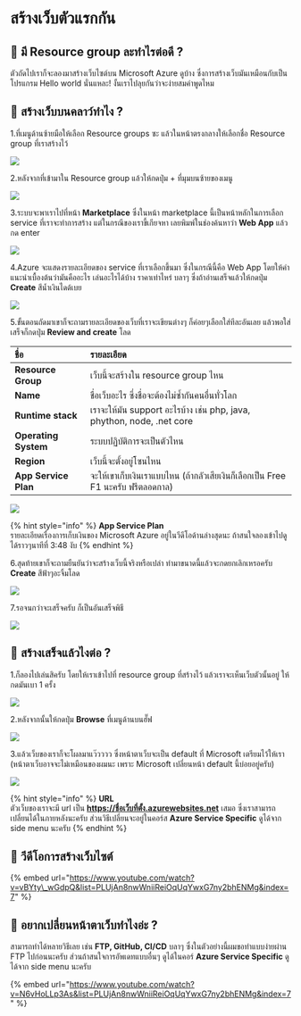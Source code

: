 # สร้างเว็บตัวแรกกัน

## 🤔 มี Resource group ละทำไรต่อดี ?

ตัวถัดไปเราก็จะลองมาสร้างเว็บไซต์บน Microsoft Azure ดูบ้าง ซึ่งการสร้างเว็บมันเหมือนกับเป็นโปรแกรม Hello world นั่นแหละ! งั้นเราไปลุยกันว่าจะง่ายสมคำพูดไหม

## 🤔 สร้างเว็บบนคลาว์ทำไง ?

1.ที่เมนูด้านซ้ายมือให้เลือก Resource groups ซะ แล้วในหน้าตรงกลางให้เลือกชื่อ Resource group ที่เราสร้างไว้

![](../../.gitbook/assets/image%20%2836%29.png)

2.หลังจากที่เข้ามาใน Resource group แล้วให้กดปุ่ม + ที่มุมบนซ้ายของเมนู

![](../../.gitbook/assets/image%20%2812%29.png)

3.ระบบจะพาเราไปที่หน้า **Marketplace** ซึ่งในหน้า marketplace นี้เป็นหน้าหลักในการเลือก service ที่เราจะทำการสร้าง แต่ในกรณีของเราขี้เกียจหา เลยพิมพ์ในช่องค้นหาว่า **Web App** แล้วกด enter

![](../../.gitbook/assets/image%20%288%29.png)

4.Azure จะแสดงรายละเอียดของ service ที่เราเลือกขึ้นมา ซึ่งในกรณีนี้คือ Web App โดยให้คำแนะนำเบื้องต้นว่ามันคืออะไร เล่นอะไรได้บ้าง ราคาเท่าไหร่ บลาๆ ซึ่งถ้าอ่านเสร็จแล้วให้กดปุ่ม **Create** สีน้ำเงินไดด้เบย

![](../../.gitbook/assets/image%20%2829%29.png)

5.ขั้นตอนถัดมาเขาก็จะถามรายละเอียดของเว็บที่เราจะเขียนต่างๆ ก็ค่อยๆเลือกใส่ทีละอันเลย แล้วพอใส่เสร็จก็กดปุ่ม **Review and create** โลด

| ชื่อ | รายละเอียด |
| :--- | :--- |
| **Resource Group** | เว็บนี้จะสร้างใน resource group ไหน |
| **Name**  | ชื่อเว็บอะไร ซึ่งชื่อจะต้องไม่ซ้ำกันคนอื่นทั่วโลก |
| **Runtime stack** | เราจะให้มัน support อะไรบ้าง เช่น php, java, phython, node, .net core |
| **Operating System** | ระบบปฏิบัติการจะเป็นตัวไหน |
| **Region** | เว็บนี้จะตั้งอยู่โซนไหน |
| **App Service Plan** | จะให้เขาเก็บเงินเราแบบไหน \(ถ้ากลัวเสียเงินก็เลือกเป็น Free F1 นะครับ ฟรีตลอดกาล\) |

![](../../.gitbook/assets/image%20%2825%29.png)

{% hint style="info" %}
**App Service Plan**  
รายละเอียดเรื่องการเก็บเงินของ Microsoft Azure อยู่ในวีดีโอด้านล่างสุดนะ ถ้าสนใจลองเข้าไปดูได้ราวๆนาทีที่ 3:48 งับ
{% endhint %}

6.สุดท้ายเขาก็จะถามยืนยันว่าจะสร้างเว็บนี้จริงหรือเปล่า ทำมาขนาดนี้แล้วจะกดยกเลิกเหรอครับ **Create** สีฟ้าๆอะจิ้มโลด

![](../../.gitbook/assets/image%20%286%29.png)

7.รอจนกว่าจะเสร็จครับ ก็เป็นอันเสร็จพิธี

![](../../.gitbook/assets/image%20%2813%29.png)

## 🤔 สร้างเสร็จแล้วไงต่อ ?

1.ก็ลองไปเล่นสิครับ โดยให้เราเข้าไปที่ resource group ที่สร้างไว้ แล้วเราจะเห็นเว็บตัวนั้นอยู่ ให้กดมันเบา 1 ครั้ง

![](../../.gitbook/assets/image%20%2833%29.png)

2.หลังจากนั้นให้กดปุ่ม **Browse** ที่เมนูด้านบนฮั๊ฟ

![](../../.gitbook/assets/image%20%2816%29.png)

3.แล้วเว็บของเราก็จะโผลมาแว๊วววว ซึ่งหน้าตาเว็บจะเป็น default ที่ Microsoft เตรียมไว้ให้เรา \(หน้าตาเว็บอาจจะไม่เหมือนของผมนะ เพราะ Microsoft เปลี่ยนหน้า default นี้บ่อยอยู่ครับ\)

![](../../.gitbook/assets/image%20%2835%29.png)

{% hint style="info" %}
**URL**  
ตัวเว็บของเราจะมี url เป็น **https://ชื่อเว็บที่ตั้ง.azurewebsites.net** เสมอ ซึ่งเราสามารถเปลี่ยนได้ในภายหลังนะครับ ส่วนวิธีเปลี่ยนจะอยู่ในคอร์ส **Azure Service Specific** ดูได้จาก side menu นะครับ
{% endhint %}

## 🎥 วีดีโอการสร้างเว็บไซต์

{% embed url="https://www.youtube.com/watch?v=vBYty\_wGdpQ&list=PLUjAn8nwWniiReiOqUqYwxG7ny2bhENMg&index=7" %}

## 🤔 อยากเปลี่ยนหน้าตาเว็บทำไงอ่ะ ?

สามารถทำได้หลายวิธีเลย เช่น **FTP, GitHub, CI/CD** บลาๆ ซึ่งในตัวอย่างนี้ผมขอทำแบบง่ายผ่าน FTP ไปก่อนนะครับ ส่วนถ้าสนใจการอัพเดทแบบอื่นๆ ดูได้ในคอร์ **Azure Service Specific** ดูได้จาก side menu นะครับ

{% embed url="https://www.youtube.com/watch?v=N6vHoLLp3As&list=PLUjAn8nwWniiReiOqUqYwxG7ny2bhENMg&index=7" %}


